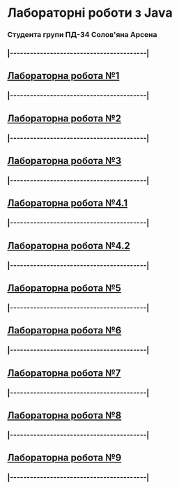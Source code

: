 # Лабораторні роботи з Java
### Студента групи ПД-34 Солов'яна Арсена

### **|-----------------------------------------|**
## **[Лабораторна робота №1](https://github.com/KpoJleBapKa/java_labs/tree/lab2)**
### **|-----------------------------------------|**
## **[Лабораторна робота №2](https://github.com/KpoJleBapKa/java_labs/tree/lab2)**
### **|-----------------------------------------|**
## **[Лабораторна робота №3](https://github.com/KpoJleBapKa/java_labs/tree/lab3)**
### **|-----------------------------------------|**
## **[Лабораторна робота №4.1](https://github.com/KpoJleBapKa/java_labs/tree/lab4_1)**
### **|-----------------------------------------|**
## **[Лабораторна робота №4.2](https://github.com/KpoJleBapKa/java_labs/tree/lab4_2)**
### **|-----------------------------------------|**
## **[Лабораторна робота №5](https://github.com/KpoJleBapKa/java_labs/tree/lab5)**
### **|-----------------------------------------|**
## **[Лабораторна робота №6](https://github.com/KpoJleBapKa/java_labs/tree/lab6)**
### **|-----------------------------------------|**
## **[Лабораторна робота №7](https://github.com/KpoJleBapKa/java_labs/tree/lab7)**
### **|-----------------------------------------|**
## **[Лабораторна робота №8](https://github.com/KpoJleBapKa/java_labs/tree/lab8)**
### **|-----------------------------------------|**
## **[Лабораторна робота №9](https://github.com/KpoJleBapKa/java_labs/tree/lab9)**
### **|-----------------------------------------|**

